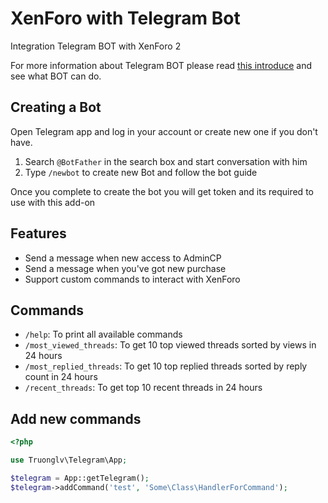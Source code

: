 # XenForo with Telegram Bot

Integration Telegram BOT with XenForo 2

For more information about Telegram BOT please read [this introduce](https://core.telegram.org/bots#1-what-can-i-do-with-bots) and see what BOT can do.

## Creating a Bot

Open Telegram app and log in your account or create new one if you don't have.

1. Search `@BotFather` in the search box and start conversation with him
2. Type `/newbot` to create new Bot and follow the bot guide

Once you complete to create the bot you will get token and its required to use with this add-on

## Features

- Send a message when new access to AdminCP
- Send a message when you've got new purchase
- Support custom commands to interact with XenForo

## Commands

- `/help`: To print all available commands
- `/most_viewed_threads`: To get 10 top viewed threads sorted by views in 24 hours
- `/most_replied_threads`:  To get 10 top replied threads sorted by reply count in 24 hours
- `/recent_threads`: To get top 10 recent threads in 24 hours

## Add new commands

```php
<?php

use Truonglv\Telegram\App;

$telegram = App::getTelegram();
$telegram->addCommand('test', 'Some\Class\HandlerForCommand');
```
